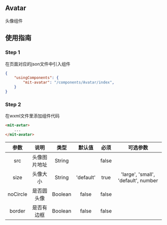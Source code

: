 ## Avatar 

头像组件

## 使用指南

### Step 1

在页面对应的json文件中引入组件

```json
{
	"usingComponents": {
		"mit-avatar": "/components/Avatar/index",
	}
}
```
### Step 2

在wxml文件里添加组件代码

```html
<mit-avtar>
    ...
</mit-avatar>
```

|参数 |说明 |类型 |默认值 |必须 |可选参数 |
|:-----:|:-----:|:-----:|:-----:|:-----:|:-----:|
| src  |  头像图片地址   | String |   | false  |   |
| size  |  头像大小   | String  | 'default'  | true  | 'large', 'small', 'default', number   |
| noCircle |  是否圆头像   | Boolean  | false  | false  |    |
| border |  是否有边框   | Boolean  | false  | false  |    |

